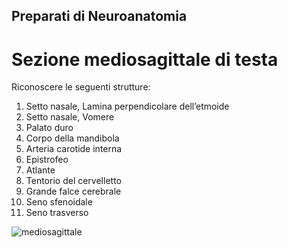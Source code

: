 ## Preparati di Neuroanatomia

# Sezione mediosagittale di testa

Riconoscere le seguenti strutture:
1. Setto nasale, Lamina perpendicolare  dell’etmoide
2. Setto nasale, Vomere
3. Palato duro
4. Corpo della mandibola
5. Arteria carotide interna
6. Epistrofeo
7. Atlante
8. Tentorio del cervelletto
9. Grande falce cerebrale
10. Seno sfenoidale
11. Seno trasverso

![mediosagittale](https://user-images.githubusercontent.com/61550914/177760586-c5c52c99-3de0-4c58-8f32-a0a71cf09c70.png)
